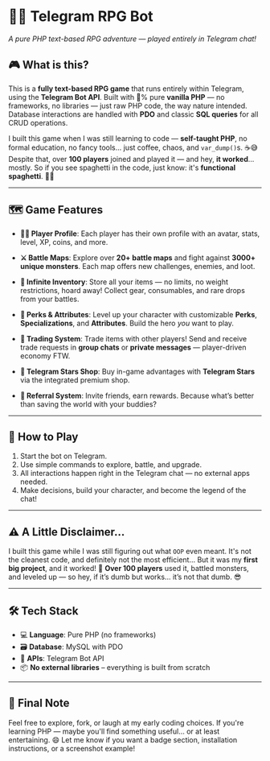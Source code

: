 # 🧙‍♂️ Telegram RPG Bot

*A pure PHP text-based RPG adventure — played entirely in Telegram chat!*

## 🎮 What is this?

This is a **fully text-based RPG game** that runs entirely within Telegram, using the **Telegram Bot API**.
Built with 💯% pure **vanilla PHP** — no frameworks, no libraries — just raw PHP code, the way nature intended.
Database interactions are handled with **PDO** and classic **SQL queries** for all CRUD operations.

I built this game when I was still learning to code — **self-taught PHP**, no formal education, no fancy tools... just coffee, chaos, and `var_dump()`s. ☕😅
Despite that, over **100 players** joined and played it — and hey, **it worked**... mostly.
So if you see spaghetti in the code, just know: it's **functional spaghetti**. 🍝🧠

---

## 🗺️ Game Features

* **🧑‍🚀 Player Profile**:
  Each player has their own profile with an avatar, stats, level, XP, coins, and more.

* **⚔️ Battle Maps**:
  Explore over **20+ battle maps** and fight against **3000+ unique monsters**.
  Each map offers new challenges, enemies, and loot.

* **🎒 Infinite Inventory**:
  Store all your items — no limits, no weight restrictions, hoard away!
  Collect gear, consumables, and rare drops from your battles.

* **🧬 Perks & Attributes**:
  Level up your character with customizable **Perks**, **Specializations**, and **Attributes**.
  Build the hero *you* want to play.

* **🔄 Trading System**:
  Trade items with other players!
  Send and receive trade requests in **group chats** or **private messages** — player-driven economy FTW.

* **🌟 Telegram Stars Shop**:
  Buy in-game advantages with **Telegram Stars** via the integrated premium shop.

* **📢 Referral System**:
  Invite friends, earn rewards.
  Because what’s better than saving the world with your buddies?

---

## 💬 How to Play

1. Start the bot on Telegram.
2. Use simple commands to explore, battle, and upgrade.
3. All interactions happen right in the Telegram chat — no external apps needed.
4. Make decisions, build your character, and become the legend of the chat!

---

## ⚠️ A Little Disclaimer...

I built this game while I was still figuring out what `OOP` even meant.
It's not the cleanest code, and definitely not the most efficient...
But it was my **first big project**, and it worked! 🎉
**Over 100 players** used it, battled monsters, and leveled up — so hey, if it’s dumb but works... it’s not that dumb. 😎

---

## 🛠️ Tech Stack

* 💻 **Language**: Pure PHP (no frameworks)
* 🗃️ **Database**: MySQL with PDO
* 🧩 **APIs**: Telegram Bot API
* 📦 **No external libraries** – everything is built from scratch

---

## 📌 Final Note

Feel free to explore, fork, or laugh at my early coding choices.
If you're learning PHP — maybe you'll find something useful... or at least entertaining. 😄
Let me know if you want a badge section, installation instructions, or a screenshot example!
